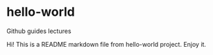 # hello-world
Github guides lectures

Hi!
This is a README markdown file from hello-world project. Enjoy it.
